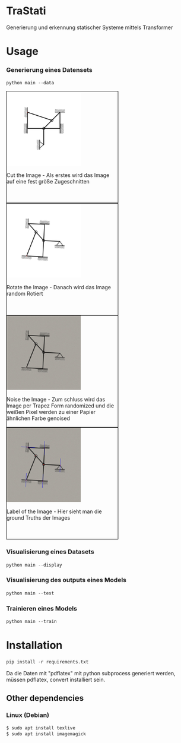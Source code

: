 # TraStati

Generierung und erkennung statischer Systeme mittels Transformer

# Usage

### Generierung eines Datensets

```python
python main --data
```

<div>
    <div style="height: 300px; width: 300px; border: 1px solid black;">
        <img src="assets/cut_image.jpg" height="200" alt="Cut Image">
        <p style="word-wrap: break-word;">Cut the Image - Als erstes wird das Image auf eine fest größe Zugeschnitten</p>
    </div>
    <div style="height: 300px; width: 300px; border: 1px solid black;">
        <img src="assets/rotated_image.jpg" height="200" alt="Rotated Image">
        <p style="word-wrap: break-word;">Rotate the Image - Danach wird das Image random Rotiert</p>
    </div>
    <div style="height: 300px; width: 300px; border: 1px solid black;">
        <img src="assets/noised_image.jpg" height="200" alt="Noised Image">
        <p style="word-wrap: break-word;">Noise the Image - Zum schluss wird das Image per Trapez Form randomized und die weißen Pixel werden zu einer Papier ähnlichen Farbe genoised</p>
    </div>
    <div style="height: 300px; width: 300px; border: 1px solid black;">
        <img src="assets/output_image.jpg" height="200" alt="Output Image">
        <p style="word-wrap: break-word;">Label of the Image - Hier sieht man die ground Truths der Images</p>
    </div>
</div>

### Visualisierung eines Datasets

```python
python main --display
```

### Visualisierung des outputs eines Models

```python
python main --test
```

### Trainieren eines Models

```python
python main --train
```

# Installation

```python
pip install -r requirements.txt
```

Da die Daten mit "pdflatex" mit python subprocess generiert werden, müssen pdflatex, convert installiert sein.

## Other dependencies

### Linux (Debian)

```console
$ sudo apt install texlive
$ sudo apt install imagemagick

```
